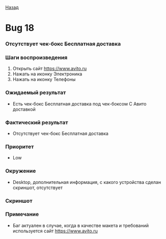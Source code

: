 [Назад](../BUGS.md)

# Bug 18

### Отсутствует чек-бокс Бесплатная доставка

### Шаги воспроизведения

1. Открыть сайт https://www.avito.ru  
2. Нажать на иконку Электроника  
3. Нажать на иконку Телефоны  

### Ожидаемый результат
* Есть чек-бокс Бесплатная доставка под чек-боксом С Авито доставкой  

### Фактический результат
* Отсутствует чек-бокс Бесплатная доставка   
### Приоритет
* Low  

### Окружение
*   Desktop, дополнительная информация, с какого устройства сделан скриншот, отсутствует    
### Скриншот

### Примечание
*   Баг актуален в случае, когда в качестве макета и требований используется сайт https://www.avito.ru  